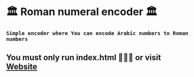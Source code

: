 # 🏛 Roman numeral encoder 🏛

### `Simple encoder where You can encode Arabic numbers to Roman numbers`

## You must only run index.html 👨🏻‍💻 or visit [Website](https://roman-numeral-encoder.web.app/)
